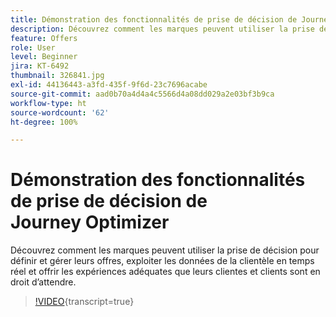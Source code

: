 ```yaml
---
title: Démonstration des fonctionnalités de prise de décision de Journey Optimizer
description: Découvrez comment les marques peuvent utiliser la prise de décision pour définir et gérer leurs offres, exploiter les données de la clientèle en temps réel et offrir les expériences adéquates que leurs clientes et clients sont en droit d’attendre.
feature: Offers
role: User
level: Beginner
jira: KT-6492
thumbnail: 326841.jpg
exl-id: 44136443-a3fd-435f-9f6d-23c7696acabe
source-git-commit: aad0b70a4d4a4c5566d4a08dd029a2e03bf3b9ca
workflow-type: ht
source-wordcount: '62'
ht-degree: 100%

---
```


# Démonstration des fonctionnalités de prise de décision de Journey Optimizer

Découvrez comment les marques peuvent utiliser la prise de décision pour définir et gérer leurs offres, exploiter les données de la clientèle en temps réel et offrir les expériences adéquates que leurs clientes et clients sont en droit d’attendre.

>[!VIDEO](https://video.tv.adobe.com/v/3451100?quality=12&learn=on){transcript=true}
